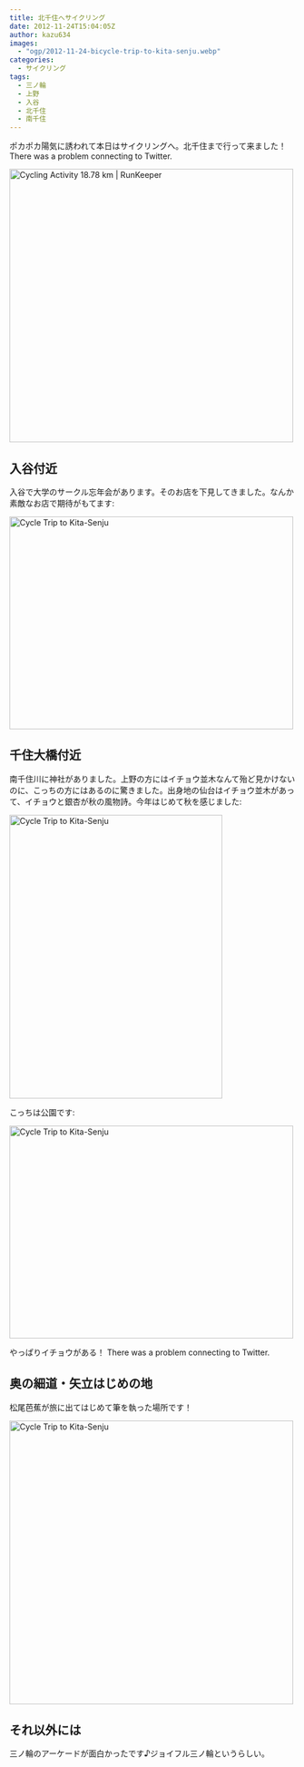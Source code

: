 ```yaml
---
title: 北千住へサイクリング
date: 2012-11-24T15:04:05Z
author: kazu634
images:
  - "ogp/2012-11-24-bicycle-trip-to-kita-senju.webp"
categories:
  - サイクリング
tags:
  - 三ノ輪
  - 上野
  - 入谷
  - 北千住
  - 南千住
---
```

ポカポカ陽気に誘われて本日はサイクリングへ。北千住まで行って来ました！ There was a problem connecting to Twitter.

<a href="http://www.flickr.com/photos/42332031@N02/8212751363/" onclick="__gaTracker('send', 'event', 'outbound-article', 'http://www.flickr.com/photos/42332031@N02/8212751363/', '');" title="Cycling Activity 18.78 km | RunKeeper by kazu634, on Flickr"><img class="aligncenter" src="http://farm9.staticflickr.com/8202/8212751363_a3ca9401ff.jpg" alt="Cycling Activity 18.78 km | RunKeeper" width="500" height="482" /></a>

<!--more-->

## 入谷付近

入谷で大学のサークル忘年会があります。そのお店を下見してきました。なんか素敵なお店で期待がもてます:

<a href="http://www.flickr.com/photos/42332031@N02/8213665402/" onclick="__gaTracker('send', 'event', 'outbound-article', 'http://www.flickr.com/photos/42332031@N02/8213665402/', '');" title="Cycle Trip to Kita-Senju by kazu634, on Flickr"><img class="aligncenter" src="http://farm9.staticflickr.com/8338/8213665402_ff93194477.jpg" alt="Cycle Trip to Kita-Senju" width="500" height="375" /></a>

## 千住大橋付近

南千住川に神社がありました。上野の方にはイチョウ並木なんて殆ど見かけないのに、こっちの方にはあるのに驚きました。出身地の仙台はイチョウ並木があって、イチョウと銀杏が秋の風物詩。今年はじめて秋を感じました:

<a href="http://www.flickr.com/photos/42332031@N02/8213666740/" onclick="__gaTracker('send', 'event', 'outbound-article', 'http://www.flickr.com/photos/42332031@N02/8213666740/', '');" title="Cycle Trip to Kita-Senju by kazu634, on Flickr"><img class="aligncenter" src="http://farm9.staticflickr.com/8490/8213666740_e27a396a31.jpg" alt="Cycle Trip to Kita-Senju" width="375" height="500" /></a>

こっちは公園です:

<a href="http://www.flickr.com/photos/42332031@N02/8213666956/" onclick="__gaTracker('send', 'event', 'outbound-article', 'http://www.flickr.com/photos/42332031@N02/8213666956/', '');" title="Cycle Trip to Kita-Senju by kazu634, on Flickr"><img class="aligncenter" src="http://farm9.staticflickr.com/8060/8213666956_e3da3233a3.jpg" alt="Cycle Trip to Kita-Senju" width="500" height="375" /></a>

やっぱりイチョウがある！ There was a problem connecting to Twitter.

## 奥の細道・矢立はじめの地

松尾芭蕉が旅に出てはじめて筆を執った場所です！

<a href="http://www.flickr.com/photos/42332031@N02/8212581839/" onclick="__gaTracker('send', 'event', 'outbound-article', 'http://www.flickr.com/photos/42332031@N02/8212581839/', '');" title="Cycle Trip to Kita-Senju by kazu634, on Flickr"><img class="aligncenter" src="http://farm9.staticflickr.com/8058/8212581839_c435db6c8c.jpg" alt="Cycle Trip to Kita-Senju" width="500" height="500" /></a>

## それ以外には

三ノ輪のアーケードが面白かったです♪ジョイフル三ノ輪というらしい。

